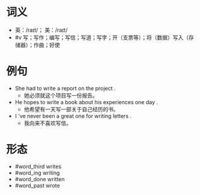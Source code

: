 # 词义
- 英：/raɪt/； 美：/raɪt/
- #v 写；写作；编写；写信；写道；写字；开（支票等）；将（数据）写入（存储器）；作曲；好使
# 例句
- She had to write a report on the project .
	- 她必须就这个项目写一份报告。
- He hopes to write a book about his experiences one day .
	- 他希望有一天写一部关于自己经历的书。
- I 've never been a great one for writing letters .
	- 我向来不喜欢写信。
# 形态
- #word_third writes
- #word_ing writing
- #word_done written
- #word_past wrote
